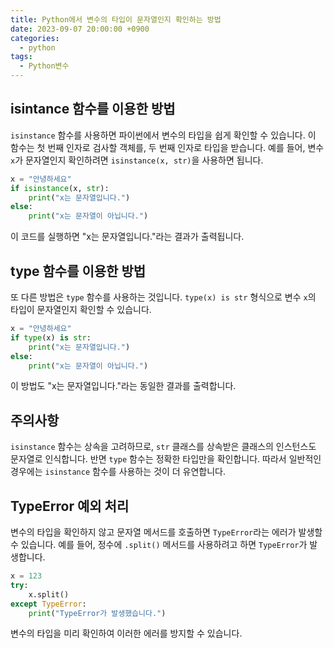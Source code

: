 ```yaml
---
title: Python에서 변수의 타입이 문자열인지 확인하는 방법
date: 2023-09-07 20:00:00 +0900
categories:
  - python
tags:
  - Python변수
---
```


## isintance 함수를 이용한 방법

`isinstance` 함수를 사용하면 파이썬에서 변수의 타입을 쉽게 확인할 수 있습니다. 이 함수는 첫 번째 인자로 검사할 객체를, 두 번째 인자로 타입을 받습니다. 예를 들어, 변수 `x`가 문자열인지 확인하려면 `isinstance(x, str)`을 사용하면 됩니다.

```python
x = "안녕하세요"
if isinstance(x, str):
    print("x는 문자열입니다.")
else:
    print("x는 문자열이 아닙니다.")
```

이 코드를 실행하면 "x는 문자열입니다."라는 결과가 출력됩니다.

## type 함수를 이용한 방법

또 다른 방법은 `type` 함수를 사용하는 것입니다. `type(x) is str` 형식으로 변수 `x`의 타입이 문자열인지 확인할 수 있습니다. 

```python
x = "안녕하세요"
if type(x) is str:
    print("x는 문자열입니다.")
else:
    print("x는 문자열이 아닙니다.")
```

이 방법도 "x는 문자열입니다."라는 동일한 결과를 출력합니다.

## 주의사항

`isinstance` 함수는 상속을 고려하므로, `str` 클래스를 상속받은 클래스의 인스턴스도 문자열로 인식합니다. 반면 `type` 함수는 정확한 타입만을 확인합니다. 따라서 일반적인 경우에는 `isinstance` 함수를 사용하는 것이 더 유연합니다.

## TypeError 예외 처리

변수의 타입을 확인하지 않고 문자열 메서드를 호출하면 `TypeError`라는 에러가 발생할 수 있습니다. 예를 들어, 정수에 `.split()` 메서드를 사용하려고 하면 `TypeError`가 발생합니다.

```python
x = 123
try:
    x.split()
except TypeError:
    print("TypeError가 발생했습니다.")
```

변수의 타입을 미리 확인하여 이러한 에러를 방지할 수 있습니다.